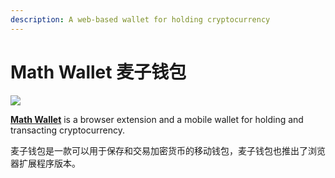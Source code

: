 ```yaml
---
description: A web-based wallet for holding cryptocurrency
---
```


# Math Wallet 麦子钱包

![](../../.gitbook/assets/screen-shot-2020-01-15-at-8.54.52-am.png)

[**Math Wallet**](https://mathwallet.org/en/) is a browser extension and a mobile wallet for holding and transacting cryptocurrency.

麦子钱包是一款可以用于保存和交易加密货币的移动钱包，麦子钱包也推出了浏览器扩展程序版本。

